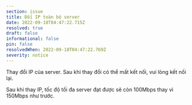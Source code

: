 ```yaml
---
section: issue
title: Đổi IP toàn bộ server
date: 2022-09-18T04:47:22.715Z
resolved: true
draft: false
informational: false
pin: false
resolvedWhen: 2022-09-18T04:47:22.769Z
severity: notice
---
```

T﻿hay đổi IP của server. Sau khi thay đổi có thể mất kết nối, vui lòng kết nối lại. 

S﻿au khi thay IP, tốc độ tối đa server đạt được sẽ còn 100Mbps thay vì 150Mbps như trước.